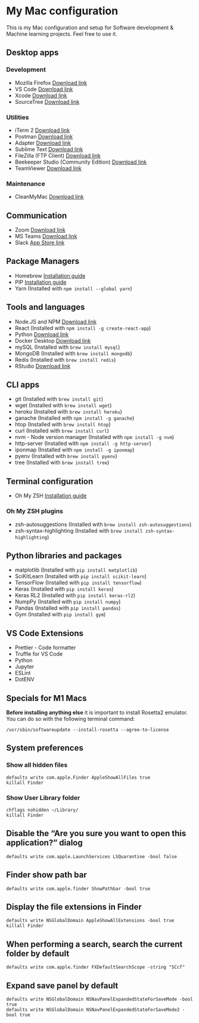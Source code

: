 # My Mac configuration
This is my Mac configuration and setup for Software development & Machine learning projects.
Feel free to use it.

## Desktop apps

### Development
- Mozilla Firefox [Download link](https://www.mozilla.org/en-US/firefox/new/)
- VS Code [Download link](https://code.visualstudio.com/download)
- Xcode [Download link](https://apps.apple.com/us/app/xcode/id497799835?mt=12)
- SourceTree [Download link](https://www.sourcetreeapp.com/)

### Utilities
- iTerm 2 [Download link](https://iterm2.com/downloads.html)
- Postman [Download link](https://www.postman.com/downloads/)
- Adapter [Download link](https://macroplant.com/adapter)
- Sublime Text [Download link](https://www.sublimetext.com/download)
- FileZilla (FTP Client) [Download link](https://filezilla-project.org/download.php?type=client)
- Beekeeper Studio (Community Edition) [Download link](https://www.beekeeperstudio.io/get)
- TeamViewer [Download link](https://www.teamviewer.com/en/download/mac-os/)

### Maintenance
- CleanMyMac [Download link](https://macpaw.com/cleanmymac)

## Communication
- Zoom [Download link](https://zoom.us/download)
- MS Teams [Download link](https://www.microsoft.com/en-us/microsoft-teams/download-app)
- Slack [App Store link](https://apps.apple.com/us/app/slack-for-desktop/id803453959?mt=12)

## Package Managers
- Homebrew [Installation guide](https://brew.sh/)
- PIP [Installation guide](https://www.groovypost.com/howto/install-pip-on-a-mac/)
- Yarn (Installed with `npm install --global yarn`)

## Tools and languages
- Node.JS and NPM [Download link](https://nodejs.org/en/download/)
- React (Installed with `npm install -g create-react-app`)
- Python [Download link](https://www.python.org/downloads/)
- Docker Desktop [Download link](https://www.docker.com/products/docker-desktop/)
- mySQL (Installed with `brew install mysql`)
- MongoDB (Installed with `brew install mongodb`)
- Redis (Installed with `brew install redis`)
- RStudio [Download link](https://www.rstudio.com/products/rstudio/download/)

## CLI apps
- git (Installed with `brew install git`)
- wget (Installed with `brew install wget`)
- heroku (Installed with `brew install heroku`)
- ganache (Installed with `npm install -g ganache`)
- htop (Installed with `brew install htop`)
- curl (Installed with `brew install curl`)
- nvm - Node version manager (Installed with `npm install -g nvm`)
- http-server (Installed with `npm install -g http-server`)
- iponmap (Installed with `npm install -g iponmap`)
- pyenv (Installed with `brew install pyenv`)
- tree (Installed with `brew install tree`)

## Terminal configuration
- Oh My ZSH [Installation guide](https://ohmyz.sh/#install)

### Oh My ZSH plugins
- zsh-autosuggestions (Installed with `brew install zsh-autosuggestions`)
- zsh-syntax-highlighting (Installed with `brew install zsh-syntax-highlighting`)

## Python libraries and packages
- matplotlib (Installed with `pip install matplotlib`)
- SciKitLearn (Installed with `pip install scikit-learn`)
- TensorFlow (Installed with `pip install tensorflow`)
- Keras (Installed with `pip install keras`)
- Keras RL2 (Installed with `pip install keras-rl2`)
- NumpPy (Installed with `pip install numpy`)
- Pandas (Installed with `pip install pandas`)
- Gym (Installed with `pip install gym`)

## VS Code Extensions
- Prettier - Code formatter
- Truffle for VS Code
- Python
- Jupyter
- ESLint
- DotENV

## Specials for M1 Macs

**Before installing anything else** it is important to install Rosetta2 emulator.
You can do so with the following terminal command:
```
/usr/sbin/softwareupdate --install-rosetta --agree-to-license
```

## System preferences

### Show all hidden files
```
defaults write com.apple.Finder AppleShowAllFiles true
killall Finder
```

### Show User Library folder
```
chflags nohidden ~/Library/
killall Finder
```

## Disable the “Are you sure you want to open this application?” dialog
```
defaults write com.apple.LaunchServices LSQuarantine -bool false
```

## Finder show path bar
```
defaults write com.apple.finder ShowPathbar -bool true
```

## Display the file extensions in Finder
```
defaults write NSGlobalDomain AppleShowAllExtensions -bool true
killall Finder
```

## When performing a search, search the current folder by default
```
defaults write com.apple.finder FXDefaultSearchScope -string "SCcf"
```

## Expand save panel by default
```
defaults write NSGlobalDomain NSNavPanelExpandedStateForSaveMode -bool true
defaults write NSGlobalDomain NSNavPanelExpandedStateForSaveMode2 -bool true
```